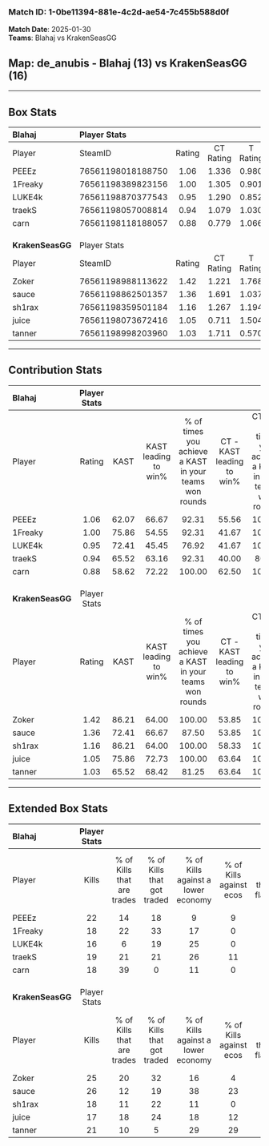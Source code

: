 ### Match ID: 1-0be11394-881e-4c2d-ae54-7c455b588d0f  
**Match Date**: 2025-01-30  
**Teams**: Blahaj vs KrakenSeasGG  

## **Map**: de_anubis - Blahaj (13) vs KrakenSeasGG (16)  
---  

## Box Stats  

| **Blahaj**       | Player Stats      |        |           |          |       |      |       |         |        |      |     |
| :- | :- | :-: | :-: | :-: | :-: | :-: | :-: | :-: | :-: | :-: | :-: |
| Player           | SteamID           | Rating | CT Rating | T Rating | KAST  | ADR  | Kills | Assists | Deaths | K/D  | HS% |
| PEEEz            | 76561198018188750 |  1.06  |   1.336   |  0.980   | 62.07 | 89.0 |  22   |    8    |   23   | 0.96 | 59  |
| 1Freaky          | 76561198389823156 |  1.00  |   1.305   |  0.901   | 75.86 | 61.3 |  18   |    7    |   20   | 0.90 | 44  |
| LUKE4k           | 76561198870377543 |  0.95  |   1.290   |  0.852   | 72.41 | 79.4 |  16   |   14    |   23   | 0.70 | 50  |
| traekS           | 76561198057008814 |  0.94  |   1.079   |  1.030   | 65.52 | 68.8 |  19   |    6    |   22   | 0.86 | 47  |
| carn             | 76561198118188057 |  0.88  |   0.779   |  1.066   | 58.62 | 60.5 |  18   |    4    |   19   | 0.95 | 38  |
|                  |                   |        |           |          |       |      |       |         |        |      |     |
|                  |                   |        |           |          |       |      |       |         |        |      |     |
|                  |                   |        |           |          |       |      |       |         |        |      |     |
| **KrakenSeasGG** | Player Stats      |        |           |          |       |      |       |         |        |      |     |
| Player           | SteamID           | Rating | CT Rating | T Rating | KAST  | ADR  | Kills | Assists | Deaths | K/D  | HS% |
| Zoker            | 76561198988113622 |  1.42  |   1.221   |  1.768   | 86.21 | 92.4 |  25   |    6    |   18   | 1.39 | 32  |
| sauce            | 76561198862501357 |  1.36  |   1.691   |  1.037   | 72.41 | 94.0 |  26   |    6    |   18   | 1.44 | 46  |
| sh1rax           | 76561198359501184 |  1.16  |   1.267   |  1.194   | 86.21 | 67.5 |  18   |    8    |   17   | 1.06 | 44  |
| juice            | 76561198073672416 |  1.05  |   0.711   |  1.504   | 75.86 | 74.9 |  17   |   11    |   19   | 0.89 | 52  |
| tanner           | 76561198998203960 |  1.03  |   1.711   |  0.570   | 65.52 | 71.3 |  21   |    5    |   21   | 1.00 | 47  |
---  

## Contribution Stats  

| **Blahaj**       | Player Stats |       |                      |                                                        |                           |                                                             |                          |                                                            |
| :- | :-: | :-: | :-: | :-: | :-: | :-: | :-: | :-: |
| Player           |    Rating    | KAST  | KAST leading to win% | % of times you achieve a KAST in your teams won rounds | CT - KAST leading to win% | CT - % of times you achieve a KAST in your teams won rounds | T - KAST leading to win% | T - % of times you achieve a KAST in your teams won rounds |
| PEEEz            |     1.06     | 62.07 |        66.67         |                         92.31                          |           55.56           |                           100.00                            |          77.78           |                           87.50                            |
| 1Freaky          |     1.00     | 75.86 |        54.55         |                         92.31                          |           41.67           |                           100.00                            |          70.00           |                           87.50                            |
| LUKE4k           |     0.95     | 72.41 |        45.45         |                         76.92                          |           41.67           |                           100.00                            |          50.00           |                           62.50                            |
| traekS           |     0.94     | 65.52 |        63.16         |                         92.31                          |           40.00           |                            80.00                            |          88.89           |                           100.00                           |
| carn             |     0.88     | 58.62 |        72.22         |                         100.00                         |           62.50           |                           100.00                            |          80.00           |                           100.00                           |
|                  |              |       |                      |                                                        |                           |                                                             |                          |                                                            |
|                  |              |       |                      |                                                        |                           |                                                             |                          |                                                            |
|                  |              |       |                      |                                                        |                           |                                                             |                          |                                                            |
| **KrakenSeasGG** | Player Stats |       |                      |                                                        |                           |                                                             |                          |                                                            |
| Player           |    Rating    | KAST  | KAST leading to win% | % of times you achieve a KAST in your teams won rounds | CT - KAST leading to win% | CT - % of times you achieve a KAST in your teams won rounds | T - KAST leading to win% | T - % of times you achieve a KAST in your teams won rounds |
| Zoker            |     1.42     | 86.21 |        64.00         |                         100.00                         |           53.85           |                           100.00                            |          75.00           |                           100.00                           |
| sauce            |     1.36     | 72.41 |        66.67         |                         87.50                          |           53.85           |                           100.00                            |          87.50           |                           77.78                            |
| sh1rax           |     1.16     | 86.21 |        64.00         |                         100.00                         |           58.33           |                           100.00                            |          69.23           |                           100.00                           |
| juice            |     1.05     | 75.86 |        72.73         |                         100.00                         |           63.64           |                           100.00                            |          81.82           |                           100.00                           |
| tanner           |     1.03     | 65.52 |        68.42         |                         81.25                          |           63.64           |                           100.00                            |          75.00           |                           66.67                            |
---  

## Extended Box Stats  

| **Blahaj**       | Player Stats |                            |                            |                                    |                         |                              |                                 |        |                             |                                     |                          |                               |                            |
| :- | :-: | :-: | :-: | :-: | :-: | :-: | :-: | :-: | :-: | :-: | :-: | :-: | :-: |
| Player           |    Kills     | % of Kills that are trades | % of Kills that got traded | % of Kills against a lower economy | % of Kills against ecos | % of Kills that are flawless | % of Kills that are close duels | Deaths | % of Deaths that get traded | % of Deaths against a lower economy | % of Deaths against ecos | % of Deaths that are flawless | % of Deaths that are close |
| PEEEz            |      22      |             14             |             18             |                 9                  |            9            |              55              |                5                |   23   |             22              |                 13                  |            4             |              65               |             0              |
| 1Freaky          |      18      |             22             |             33             |                 17                 |            0            |              78              |                6                |   20   |             25              |                 10                  |            0             |              60               |             0              |
| LUKE4k           |      16      |             6              |             19             |                 25                 |            0            |              69              |                0                |   23   |             22              |                  9                  |            0             |              48               |             13             |
| traekS           |      19      |             21             |             21             |                 26                 |           11            |              68              |                5                |   22   |             27              |                 14                  |            5             |              59               |             5              |
| carn             |      18      |             39             |             0              |                 11                 |            0            |              61              |                0                |   19   |              5              |                 11                  |            0             |              58               |             5              |
|                  |              |                            |                            |                                    |                         |                              |                                 |        |                             |                                     |                          |                               |                            |
|                  |              |                            |                            |                                    |                         |                              |                                 |        |                             |                                     |                          |                               |                            |
|                  |              |                            |                            |                                    |                         |                              |                                 |        |                             |                                     |                          |                               |                            |
| **KrakenSeasGG** | Player Stats |                            |                            |                                    |                         |                              |                                 |        |                             |                                     |                          |                               |                            |
| Player           |    Kills     | % of Kills that are trades | % of Kills that got traded | % of Kills against a lower economy | % of Kills against ecos | % of Kills that are flawless | % of Kills that are close duels | Deaths | % of Deaths that get traded | % of Deaths against a lower economy | % of Deaths against ecos | % of Deaths that are flawless | % of Deaths that are close |
| Zoker            |      25      |             20             |             32             |                 16                 |            4            |              64              |                8                |   18   |             17              |                 11                  |            0             |              56               |             11             |
| sauce            |      26      |             12             |             19             |                 38                 |           23            |              50              |                4                |   18   |              6              |                 17                  |            6             |              89               |             0              |
| sh1rax           |      18      |             11             |             22             |                 11                 |            0            |              56              |                6                |   17   |             24              |                 12                  |            0             |              53               |             6              |
| juice            |      17      |             18             |             24             |                 18                 |           12            |              82              |                6                |   19   |             11              |                 11                  |            0             |              47               |             0              |
| tanner           |      21      |             10             |             5              |                 29                 |           29            |              43              |                0                |   21   |             33              |                 14                  |            5             |              81               |             0              |
